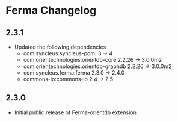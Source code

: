 # Ferma Changelog

## 2.3.1

* Updated the following dependencies
  * com.syncleus:syncleus-pom: 3 -> 4
  * com.orientechnologies:orientdb-core 2.2.26 -> 3.0.0m2
  * com.orientechnologies:orientdb-graphdb 2.2.26 -> 3.0.0m2
  * com.syncleus.ferma:ferma  2.3.0 -> 2.4.0
  * commons-io:commons-io  2.4 -> 2.5

## 2.3.0

* Initial public release of Ferma-orientdb extension.
